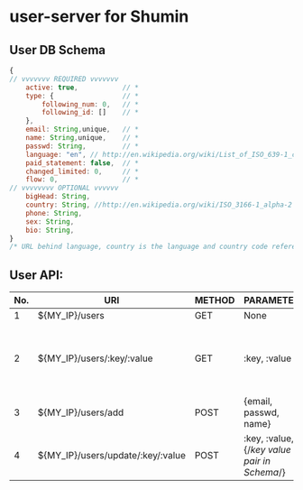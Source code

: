 user-server for Shumin
===========

## User DB Schema

``` javascript
{
// vvvvvvv REQUIRED vvvvvvv
    active: true,			// *
    type: {					// *
	    following_num: 0,	// *
	    following_id: []	// *
	},
    email: String,unique,   // *
    name: String,unique,    // *
    passwd: String,         // *
    language: "en", // http://en.wikipedia.org/wiki/List_of_ISO_639-1_codes
    paid_statement: false,	// *
    changed_limited: 0,		// *
    flow: 0,				// *
// vvvvvvvv OPTIONAL vvvvvv 
    bigHead: String,
    country: String, //http://en.wikipedia.org/wiki/ISO_3166-1_alpha-2
    phone: String,
    sex: String,
    bio: String,
}
/* URL behind language, country is the language and country code reference will store in DB */
```

## User API:

| No. | URI                               | METHOD | PARAMETER                                    | RETURN_VALUE                               | Detail                                                                                                                                          |
|-----|-----------------------------------|--------|----------------------------------------------|--------------------------------------------|-------------------------------------------------------------------------------------------------------------------------------------------------|
| 1   | ${MY_IP}/users                    | GET    | None                                         | {/*user data*/}                            | Get all user data from db                                                                                                                       |
| 2   | ${MY_IP}/users/:key/:value        | GET    | :key, :value                                 | {/*user data*/}                            | Replace :key and :value in URI to change the query option, e.g: "${MY_IP}/users/name/Chalos" is meant to query "name" as key, "Chalos" as value |
| 3   | ${MY_IP}/users/add                | POST   | {email, passwd, name}                        | {success: true} {error: {status}, message} | email, passwd, name are REQUIRED as parameter to add new User                                                                                   |
| 4   | ${MY_IP}/users/update/:key/:value | POST   | :key, :value, {/*key value pair in Schema*/} | {success: true} {error: {status}, message} | replace :key, :value in URI as above(2), and Schema that have " * " at behind are unable to be edited.                                          |
